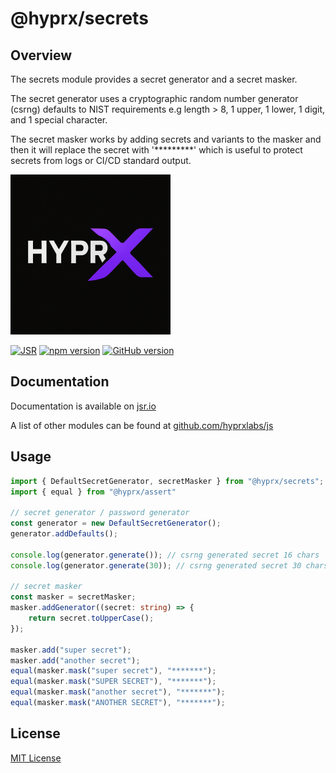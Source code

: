 # @hyprx/secrets

## Overview

The secrets module provides a secret generator and a secret masker.

The secret generator uses a cryptographic random number generator (csrng)
defaults to NIST requirements e.g length > 8, 1 upper, 1 lower, 1 digit, and
1 special character.

The secret masker works by adding secrets and variants to the masker and then it
will replace the secret with '*********' which is useful to protect secrets
from logs or CI/CD standard output.

![logo](https://raw.githubusercontent.com/hyprxlabs/js/refs/heads/main/.eng/assets/logo.png)

[![JSR](https://jsr.io/badges/@hyprx/secrets)](https://jsr.io/@hyprx/secrets)
[![npm version](https://badge.fury.io/js/@hyprx%2Fsecrets.svg)](https://badge.fury.io/js/@hyprx%2Fsecrets)
[![GitHub version](https://badge.fury.io/gh/hyprxlabs%2Fjs-hyprx.svg)](https://badge.fury.io/gh/hyprxlabs%2Fjs-hyprx)

## Documentation

Documentation is available on [jsr.io](https://jsr.io/@hyprx/secrets/doc)

A list of other modules can be found at [github.com/hyprxlabs/js](https://github.com/hyprxlabs/js)

## Usage

```typescript
import { DefaultSecretGenerator, secretMasker } from "@hyprx/secrets";
import { equal } from "@hyprx/assert"

// secret generator / password generator
const generator = new DefaultSecretGenerator();
generator.addDefaults();

console.log(generator.generate()); // csrng generated secret 16 chars
console.log(generator.generate(30)); // csrng generated secret 30 chars

// secret masker
const masker = secretMasker;
masker.addGenerator((secret: string) => {
    return secret.toUpperCase();
});

masker.add("super secret");
masker.add("another secret");
equal(masker.mask("super secret"), "*******");
equal(masker.mask("SUPER SECRET"), "*******");
equal(masker.mask("another secret"), "*******");
equal(masker.mask("ANOTHER SECRET"), "*******");
```

## License

[MIT License](./LICENSE.md)
